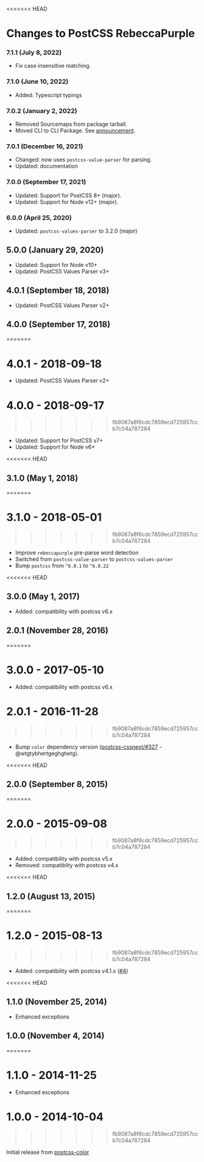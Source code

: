 <<<<<<< HEAD
# Changes to PostCSS RebeccaPurple

### 7.1.1 (July 8, 2022)

- Fix case insensitive matching.

### 7.1.0 (June 10, 2022)

- Added: Typescript typings

### 7.0.2 (January 2, 2022)

- Removed Sourcemaps from package tarball.
- Moved CLI to CLI Package. See [announcement](https://github.com/csstools/postcss-plugins/discussions/121).

### 7.0.1 (December 16, 2021)

- Changed: now uses `postcss-value-parser` for parsing.
- Updated: documentation

### 7.0.0 (September 17, 2021)

- Updated: Support for PostCSS 8+ (major).
- Updated: Support for Node v12+ (major).

### 6.0.0 (April 25, 2020)

- Updated: `postcss-values-parser` to 3.2.0 (major)

## 5.0.0 (January 29, 2020)

- Updated: Support for Node v10+
- Updated: PostCSS Values Parser v3+

## 4.0.1 (September 18, 2018)

- Updated: PostCSS Values Parser v2+

## 4.0.0 (September 17, 2018)
=======
# 4.0.1 - 2018-09-18

- Updated: PostCSS Values Parser v2+

# 4.0.0 - 2018-09-17
>>>>>>> fb9087a8f6cdc7859ecd725957ccb7c04a787284

- Updated: Support for PostCSS v7+
- Updated: Support for Node v6+

<<<<<<< HEAD
## 3.1.0 (May 1, 2018)
=======
# 3.1.0 - 2018-05-01
>>>>>>> fb9087a8f6cdc7859ecd725957ccb7c04a787284

- Improve `rebeccapurple` pre-parse word detection
- Switched from `postcss-value-parser` to `postcss-values-parser`
- Bump `postcss` from `^6.0.1` to `^6.0.22`

<<<<<<< HEAD
## 3.0.0 (May 1, 2017)

- Added: compatibility with postcss v6.x

## 2.0.1 (November 28, 2016)
=======
# 3.0.0 - 2017-05-10

- Added: compatibility with postcss v6.x

# 2.0.1 - 2016-11-28
>>>>>>> fb9087a8f6cdc7859ecd725957ccb7c04a787284

- Bump `color` dependency version
([postcss-cssnext/#327](https://github.com/MoOx/postcss-cssnext/issues/327) - @wtgtybhertgeghgtwtg).

<<<<<<< HEAD
## 2.0.0 (September 8, 2015)
=======
# 2.0.0 - 2015-09-08
>>>>>>> fb9087a8f6cdc7859ecd725957ccb7c04a787284

- Added: compatibility with postcss v5.x
- Removed: compatiblity with postcss v4.x

<<<<<<< HEAD
## 1.2.0 (August 13, 2015)
=======
# 1.2.0 - 2015-08-13
>>>>>>> fb9087a8f6cdc7859ecd725957ccb7c04a787284

- Added: compatibility with postcss v4.1.x
([#4](https://github.com/postcss/postcss-color-rebeccapurple/pull/4))

<<<<<<< HEAD
## 1.1.0 (November 25, 2014)

- Enhanced exceptions

## 1.0.0 (November 4, 2014)
=======
# 1.1.0 - 2014-11-25

- Enhanced exceptions

# 1.0.0 - 2014-10-04
>>>>>>> fb9087a8f6cdc7859ecd725957ccb7c04a787284

Initial release from [postcss-color](https://github.com/postcss/postcss-color)
